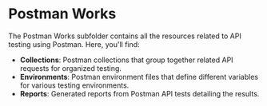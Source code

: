 # Postman Works

The Postman Works subfolder contains all the resources related to API testing using Postman. Here, you'll find:

- **Collections**: Postman collections that group together related API requests for organized testing.
- **Environments**: Postman environment files that define different variables for various testing environments.
- **Reports**: Generated reports from Postman API tests detailing the results.

